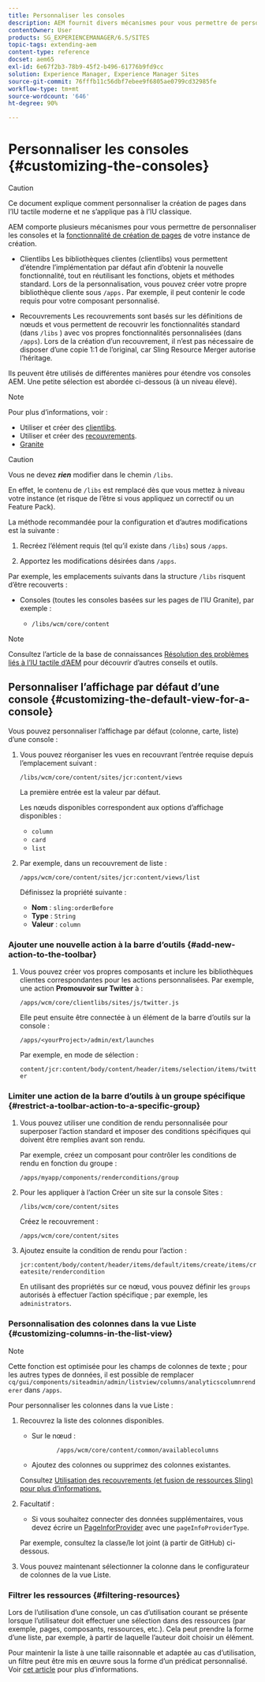 ```yaml
---
title: Personnaliser les consoles
description: AEM fournit divers mécanismes pour vous permettre de personnaliser les consoles de votre instance de création.
contentOwner: User
products: SG_EXPERIENCEMANAGER/6.5/SITES
topic-tags: extending-aem
content-type: reference
docset: aem65
exl-id: 6e67f2b3-78b9-45f2-b496-61776b9fd9cc
solution: Experience Manager, Experience Manager Sites
source-git-commit: 76fffb11c56dbf7ebee9f6805ae0799cd32985fe
workflow-type: tm+mt
source-wordcount: '646'
ht-degree: 90%

---
```


# Personnaliser les consoles {#customizing-the-consoles}

>[!CAUTION]
>
>Ce document explique comment personnaliser la création de pages dans l’IU tactile moderne et ne s’applique pas à l’IU classique.

AEM comporte plusieurs mécanismes pour vous permettre de personnaliser les consoles et la [fonctionnalité de création de pages](/help/sites-developing/customizing-page-authoring-touch.md) de votre instance de création.

* Clientlibs
Les bibliothèques clientes (clientlibs) vous permettent d’étendre l’implémentation par défaut afin d’obtenir la nouvelle fonctionnalité, tout en réutilisant les fonctions, objets et méthodes standard. Lors de la personnalisation, vous pouvez créer votre propre bibliothèque cliente sous `/apps.` Par exemple, il peut contenir le code requis pour votre composant personnalisé.

* Recouvrements
Les recouvrements sont basés sur les définitions de nœuds et vous permettent de recouvrir les fonctionnalités standard (dans `/libs` ) avec vos propres fonctionnalités personnalisées (dans `/apps`). Lors de la création d’un recouvrement, il n’est pas nécessaire de disposer d’une copie 1:1 de l’original, car Sling Resource Merger autorise l’héritage.

Ils peuvent être utilisés de différentes manières pour étendre vos consoles AEM. Une petite sélection est abordée ci-dessous (à un niveau élevé).

>[!NOTE]
>
>Pour plus d’informations, voir :
>
>* Utiliser et créer des [clientlibs](/help/sites-developing/clientlibs.md).
>* Utiliser et créer des [recouvrements](/help/sites-developing/overlays.md).
>* [Granite](https://helpx.adobe.com/experience-manager/6-5/sites/developing/using/reference-materials/granite-ui/api/index.html)
>


>[!CAUTION]
>
>Vous ne devez ***rien*** modifier dans le chemin `/libs`.
>
>En effet, le contenu de `/libs` est remplacé dès que vous mettez à niveau votre instance (et risque de l’être si vous appliquez un correctif ou un Feature Pack).
>
>La méthode recommandée pour la configuration et d’autres modifications est la suivante :
>
>1. Recréez l’élément requis (tel qu’il existe dans `/libs`) sous `/apps`.
>
>1. Apportez les modifications désirées dans `/apps`.
>

Par exemple, les emplacements suivants dans la structure `/libs` risquent d’être recouverts :

* Consoles (toutes les consoles basées sur les pages de l’IU Granite), par exemple :

   * `/libs/wcm/core/content`

>[!NOTE]
>
>Consultez l’article de la base de connaissances [Résolution des problèmes liés à l’IU tactile d’AEM](https://helpx.adobe.com/experience-manager/kb/troubleshooting-aem-touchui-issues.html) pour découvrir d’autres conseils et outils.

## Personnaliser l’affichage par défaut d’une console {#customizing-the-default-view-for-a-console}

Vous pouvez personnaliser l’affichage par défaut (colonne, carte, liste) d’une console :

1. Vous pouvez réorganiser les vues en recouvrant l’entrée requise depuis l’emplacement suivant :

   `/libs/wcm/core/content/sites/jcr:content/views`

   La première entrée est la valeur par défaut.

   Les nœuds disponibles correspondent aux options d’affichage disponibles :

   * `column`
   * `card`
   * `list`

1. Par exemple, dans un recouvrement de liste :

   `/apps/wcm/core/content/sites/jcr:content/views/list`

   Définissez la propriété suivante :

   * **Nom** : `sling:orderBefore`
   * **Type** : `String`
   * **Valeur** : `column`

### Ajouter une nouvelle action à la barre d’outils {#add-new-action-to-the-toolbar}

1. Vous pouvez créer vos propres composants et inclure les bibliothèques clientes correspondantes pour les actions personnalisées. Par exemple, une action **Promouvoir sur Twitter** à :

   `/apps/wcm/core/clientlibs/sites/js/twitter.js`

   Elle peut ensuite être connectée à un élément de la barre d’outils sur la console :

   `/apps/<yourProject>/admin/ext/launches`

   Par exemple, en mode de sélection :

   `content/jcr:content/body/content/header/items/selection/items/twitter`

### Limiter une action de la barre d’outils à un groupe spécifique {#restrict-a-toolbar-action-to-a-specific-group}

1. Vous pouvez utiliser une condition de rendu personnalisée pour superposer l’action standard et imposer des conditions spécifiques qui doivent être remplies avant son rendu.

   Par exemple, créez un composant pour contrôler les conditions de rendu en fonction du groupe :

   `/apps/myapp/components/renderconditions/group`

1. Pour les appliquer à l’action Créer un site sur la console Sites :

   `/libs/wcm/core/content/sites`

   Créez le recouvrement :

   `/apps/wcm/core/content/sites`

1. Ajoutez ensuite la condition de rendu pour l’action :

   `jcr:content/body/content/header/items/default/items/create/items/createsite/rendercondition`

   En utilisant des propriétés sur ce nœud, vous pouvez définir les `groups` autorisés à effectuer l’action spécifique ; par exemple, les `administrators`.

### Personnalisation des colonnes dans la vue Liste {#customizing-columns-in-the-list-view}

>[!NOTE]
>
>Cette fonction est optimisée pour les champs de colonnes de texte ; pour les autres types de données, il est possible de remplacer `cq/gui/components/siteadmin/admin/listview/columns/analyticscolumnrenderer` dans `/apps`.

Pour personnaliser les colonnes dans la vue Liste :

1. Recouvrez la liste des colonnes disponibles.

   * Sur le nœud :

     ```
            /apps/wcm/core/content/common/availablecolumns
     ```

   * Ajoutez des colonnes ou supprimez des colonnes existantes.

   Consultez [Utilisation des recouvrements (et fusion de ressources Sling) pour plus d’informations.](/help/sites-developing/overlays.md)

1. Facultatif :

   * Si vous souhaitez connecter des données supplémentaires, vous devez écrire un [PageInforProvider](https://helpx.adobe.com/experience-manager/6-5/sites/developing/using/reference-materials/javadoc/com/day/cq/wcm/api/PageInfoProvider.html) avec une
     `pageInfoProviderType`.

   Par exemple, consultez la classe/le lot joint (à partir de GitHub) ci-dessous.

1. Vous pouvez maintenant sélectionner la colonne dans le configurateur de colonnes de la vue Liste.

### Filtrer les ressources {#filtering-resources}

Lors de l’utilisation d’une console, un cas d’utilisation courant se présente lorsque l’utilisateur doit effectuer une sélection dans des ressources (par exemple, pages, composants, ressources, etc.). Cela peut prendre la forme d’une liste, par exemple, à partir de laquelle l’auteur doit choisir un élément.

Pour maintenir la liste à une taille raisonnable et adaptée au cas d’utilisation, un filtre peut être mis en œuvre sous la forme d’un prédicat personnalisé. Voir [cet article](/help/sites-developing/customizing-page-authoring-touch.md#filtering-resources) pour plus d’informations.
